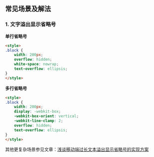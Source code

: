 ## 常见场景及解法

### 1. 文字溢出显示省略号

**单行省略号**

``` html
<style>
.block {
	width: 200px;
	overflow: hidden;
	white-space: nowrap;
	text-overflow: ellipsis;
}
</style>
```

**多行省略号**

``` html
<style>
.block {
	width: 200px;
	display: -webkit-box;
	-webkit-box-orient: vertical;
	-webkit-line-clamp: 2;
	overflow: hidden;
	text-overflow: ellipsis;
}
</style>
```

其他更复杂场景参见文章：[浅谈移动端过长文本溢出显示省略号的实现方案](https://mp.weixin.qq.com/s/39NCyZvm8EYiJ-pEEtjxGw)